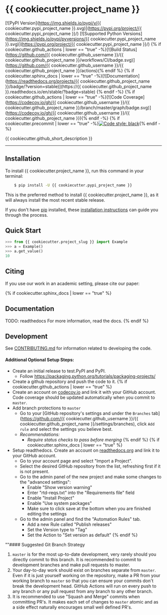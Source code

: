 # {{ cookiecutter.project_name }}

[![PyPI Version](https://img.shields.io/pypi/v/{{ cookiecutter.pypi_project_name }}.svg)](https://pypi.org/project/{{ cookiecutter.pypi_project_name }}/)
[![Supported Python Versions](https://img.shields.io/pypi/pyversions/{{ cookiecutter.pypi_project_name }}.svg)](https://pypi.org/project/{{ cookiecutter.pypi_project_name }}/)
{% if cookiecutter.github_actions | lower == "true" -%}[![Build Status](https://github.com/{{ cookiecutter.github_username }}/{{ cookiecutter.github_project_name }}/workflows/CI/badge.svg)](https://github.com/{{ cookiecutter.github_username }}/{{ cookiecutter.github_project_name }}/actions){% endif %}
{% if cookiecutter.sphinx_docs | lower == "true" -%}[![Documentation](https://readthedocs.org/projects/{{ cookiecutter.github_project_name }}/badge/?version=stable)](https://{{ cookiecutter.github_project_name }}.readthedocs.io/en/stable/?badge=stable) {% endif -%}
{% if cookiecutter.github_actions | lower == "true" -%}[![Code Coverage](https://codecov.io/gh/{{ cookiecutter.github_username }}/{{ cookiecutter.github_project_name }}/branch/master/graph/badge.svg)](https://codecov.io/gh/{{ cookiecutter.github_username }}/{{ cookiecutter.github_project_name }}){% endif -%}
{% if cookiecutter.precommit | lower == "true" -%}[![Code style: black](https://img.shields.io/badge/code%20style-black-000000.svg)](https://github.com/psf/black){% endif -%}


{{ cookiecutter.github_short_description }}

---

## Installation

To install {{ cookiecutter.project_name }}, run this command in your terminal:

```bash
    $ pip install -U {{ cookiecutter.pypi_project_name }}
```

This is the preferred method to install {{ cookiecutter.project_name }}, as it will always install the most recent stable release.

If you don't have [pip](https://pip.pypa.io) installed, these [installation instructions](http://docs.python-guide.org/en/latest/starting/installation/) can guide
you through the process.

## Quick Start
```python
>>> from {{ cookiecutter.project_slug }} import Example
>>> a = Example()
>>> a.get_value()
10

```

## Citing
If you use our work in an academic setting, please cite our paper:

{% if cookiecutter.sphinx_docs | lower == "true" %}
## Documentation
TODO: readthedocs
For more information, read the docs.
{% endif %}

## Development
See [CONTRIBUTING.md](CONTRIBUTING.md) for information related to developing the code.


#### Additional Optional Setup Steps:
* Create an initial release to test.PyPI and PyPI.
    * Follow https://packaging.python.org/tutorials/packaging-projects/
* Create a github repository and push the code to it.
{% if cookiecutter.github_actions | lower == "true" %}
* Create an account on [codecov.io](https://codecov.io/) and link it with your GitHub account. Code coverage should be updated automatically when you commit to `master`.
* Add branch protections to `master`
    * Go to your [GitHub repository's settings and under the `Branches` tab](https://github.com/{{ cookiecutter.github_username }}/{{ cookiecutter.github_project_name }}/settings/branches), click `Add rule` and select the
    settings you believe best.
    * _Recommendations:_
      * _Require status checks to pass before merging_
{% endif %}
{% if cookiecutter.sphinx_docs | lower == "true" %}
* Setup readthedocs. Create an account on [readthedocs.org](https://readthedocs.org/) and link it to your GitHub account.
    * Go to your account page and select "Import a Project".
    * Select the desired GitHub repository from the list, refreshing first if it is not present.
    * Go to the admin panel of the new project and make some changes to the "advanced settings":
        * Enable "Show version warning"
        * Enter "rtd-reqs.txt" into the "Requirements file" field
        * Enable "Install Project"
        * Enable "Use system packages"
        * Make sure to click save at the bottom when you are finished editing the settings
    * Go to the admin panel and find the "Automation Rules" tab.
        * Add a new Rule called "Publish releases"
        * Set the Version type to "Tag"
        * Set the Action to "Set version as default"
{% endif %}

""#### Suggested Git Branch Strategy
1. `master` is for the most up-to-date development, very rarely should you directly commit to this branch. It is recommended to commit to development
branches and make pull requests to master.
3. Your day-to-day work should exist on branches separate from `master`. Even if it is just yourself working on the
repository, make a PR from your working branch to `master` so that you can ensure your commits don't break the
development head. GitHub Actions will run on every push to any branch or any pull request from any branch to any other
branch.
4. It is recommended to use "Squash and Merge" commits when committing PR's. It makes each set of changes to `master`
atomic and as a side effect naturally encourages small well defined PR's.
